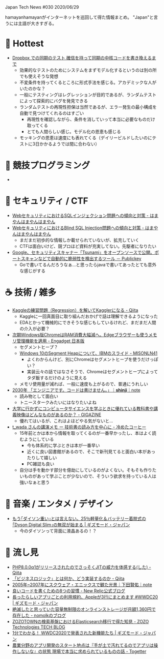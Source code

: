 Japan Tech News #030 2020/06/29

hamayanhamayanがインターネットを巡回して得た情報まとめ。
"Japan"と言うには主語が大きすぎる。

# 🎉 Hottest

- [Dropbox での同期のテスト 確信を持って同期の中核コードを書き換えるまで](https://navi.dropbox.jp/testing-sync-at-dropbox)
    - 効果的なテストのためにシステムをまずモデル化するというのは別の所でも使えそうな発想
    - 不変条件を持ってくるところに形式手法を感じる。アカデミックな人がいたのかな？
    - 一般にテスティングはレグレッションが目的であるが、ランダムテストによって探索的にバグを発見できる
    - ランダムテストの再現性担保は当然であるが、エラー発生の最小構成を自動で見つけてくれるのはすごい
        - 再現性を確認しながら、条件を消していって本当に必要なものだけ取ってくる
        - とても人間らしい感じ。モデル化の恩恵も感じる
    - モッキングの恩恵は速度にも表れてくる（デイリービルドしたいのにテストに3日かかるようでは間に合わない）

# 💪 競技プログラミング

- 

# 👻 セキュリティ / CTF

- [WebセキュリティにおけるSQLインジェクション問題への傾向と対策 - はまやんはまやんはまやん](https://www.hamayanhamayan.com/entry/2020/06/25/222618)
- [WebセキュリティにおけるBlind SQL Injection問題への傾向と対策 - はまやんはまやんはまやん](https://www.hamayanhamayan.com/entry/2020/06/28/120730)
    - まだまだ初歩的な情報しか載せられていないが、拡充していく
    - CTFは面白いけど、競プロほど資料が充実してない。先駆者になりたい
- [Google、セキュリティスキャナー「Tsunami」をオープンソースで公開。ポートスキャンなどで自動的に脆弱性を検出するツール － Publickey](https://www.publickey1.jp/blog/20/googletsunami.html)
    - Goで書いてるんだろうなぁ…と思ったらjavaで書いてあったとても意外な感じがする

# ☕ 技術 / 雑多

- [Kaggleの練習問題（Regression）を解いてKagglerになる - Qiita](https://qiita.com/katsu1110/items/a1c3185fec39e5629bcb)
    - Kaggleに一回真面目に取り組んだおかげで話は理解できるようになった
    - EDAとかって機械的にできそうな感じもしているけれど、まだまだ人間の介入が必要？
- [次期Windows版ChromeはRAM消費大幅減へ。Edgeブラウザーも使うメモリ管理機能を適用 - Engadget 日本版](https://japanese.engadget.com/next-windows-chrome%E3%81%AF-ram-edge-040014091.html)
    - セグメントヒープ？
    - [Windows 10のSegment Heapについて、IBMのスライド - MISONLN41](https://scrapbox.io/MISONLN41/Windows_10%E3%81%AESegment_Heap%E3%81%AB%E3%81%A4%E3%81%84%E3%81%A6%E3%80%81IBM%E3%81%AE%E3%82%B9%E3%83%A9%E3%82%A4%E3%83%89)
        - よくわからんけど、別にChromeはセグメントヒープを使うだけっぽい？
        - 実装云々の話ではなさそうで、Chromeはセグメントヒープによってタダ飯するだけのように見える
    - メモリ使用量が減れば、一般に速度も上がるので、普通にうれしい
- [2030年 「エンジニアです。コードは書けません。」｜__shinji__｜note](https://note.com/__shinji__/n/nde03573dc3a4)
    - 読み物として面白い
    - トニースタークみたいにはなりたいよね
- [大学に行かずにコンピュータサイエンスを学ぶときに優れている教科書や講義映像はどんなものがあるのか？ - GIGAZINE](https://gigazine.net/news/20200624-teach-yourself-computer-science/)
    - 優れてはいるが、これはよほどやる気がないと…
- [t_wada さんの講演メモ ー 技術書の読み方を中心に - 冷めたコーヒー](https://mirucacule.hatenablog.com/entry/2020/06/23/205709)
    - 15年前とかは本から情報を取ってくるのが一番早かったし、本はよく読むようにしている
        - 今も体系的に学ぶときは本が一番早い
        - 近くに良い図書館があるので、そこで新刊見てると面白い本があったりして嬉しい
        - PC雑誌も良い
    - 自分は手を動かす部分を億劫にしているのがよくない。そもそも作りたいものがあって学ぶことが少ないので、そういう欲求を持っている人は強いなぁと思う

# 🎵 音楽 / エンタメ / デザイン

- [もう｢ダイソン重い｣とは言えない。25％軽量化＆バッテリー着脱式の｢Dyson Digital Slim｣の無双が始まる | ギズモード・ジャパン](https://www.gizmodo.jp/2020/06/dyson-digital-slim.html)
    - 今のダイソンって背面に液晶あるの！？

# 👀 流し見

- [PHP8.0.0α1がリリースされたのでさっそくJITの威力を体感する(した) - Qiita](https://qiita.com/rana_kualu/items/73c346b3feadfa3a5b21)
- [「ビジネスロジック」とは何か、どう実装するのか - Qiita](https://qiita.com/os1ma/items/25725edfe3c2af93d735)
- [2005年~2007年にスクウェア・エニックスで観た光景｜下田賢佑｜note](https://note.com/kensuke_shimoda/n/n09dc70dfe815)
- [良いコードを書くための8つの習慣 - New Relic公式ブログ](https://blog.newrelic.co.jp/engineering/8-ways-become-a-better-coder/)
- [長ったらしいアプリごとの利用規約、Appleが3行にまとめます #WWDC20 | ギズモード・ジャパン](https://www.gizmodo.jp/2020/06/apple-privacy-wwdc20.html)
- [絶滅したと思っていた容量無制限のオンラインストレージが月額1,360円で存在した - nomolkのブログ](http://nomolk.hatenablog.com/entry/2020/06/22/211500)
- [ZOZOTOWNの検索基盤におけるElasticsearch移行で得た知見 - ZOZO Technologies TECH BLOG](https://techblog.zozo.com/entry/migrating-zozotown-search-platform)
- [1分でわかる！ WWDC2020で発表された新機能たち | ギズモード・ジャパン](https://www.gizmodo.jp/2020/06/wwdc20-1min-new-features.html)
- [農業分野のアプリ開発のスタート地点は『手が土で汚れてるのでアプリは操作しないな』の状態 現場で本当に求められているものの話 - Togetter](https://togetter.com/li/1548760)